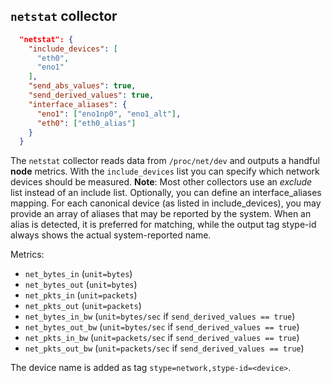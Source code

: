 
## `netstat` collector

```json
  "netstat": {
    "include_devices": [
      "eth0",
      "eno1"
    ],
    "send_abs_values": true,
    "send_derived_values": true,
    "interface_aliases": {
      "eno1": ["eno1np0", "eno1_alt"],
      "eth0": ["eth0_alias"]
    }
  }
```

The `netstat` collector reads data from `/proc/net/dev` and outputs a handful **node** metrics. With the `include_devices` list you can specify which network devices should be measured. **Note**: Most other collectors use an _exclude_ list instead of an include list. Optionally, you can define an interface_aliases mapping. For each canonical device (as listed in include_devices), you may provide an array of aliases that may be reported by the system. When an alias is detected, it is preferred for matching, while the output tag stype-id always shows the actual system-reported name.

Metrics:
* `net_bytes_in` (`unit=bytes`)
* `net_bytes_out` (`unit=bytes`)
* `net_pkts_in` (`unit=packets`)
* `net_pkts_out` (`unit=packets`)
* `net_bytes_in_bw` (`unit=bytes/sec` if `send_derived_values == true`)
* `net_bytes_out_bw` (`unit=bytes/sec` if `send_derived_values == true`)
* `net_pkts_in_bw` (`unit=packets/sec` if `send_derived_values == true`)
* `net_pkts_out_bw` (`unit=packets/sec` if `send_derived_values == true`)

The device name is added as tag `stype=network,stype-id=<device>`.